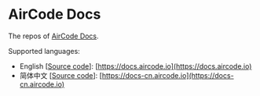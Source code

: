 # AirCode Docs

The repos of [AirCode Docs](https://docs.aircode.io).

Supported languages:

- English [[Source code](./en)]: [https://docs.aircode.io](https://docs.aircode.io)
- 简体中文 [[Source code](./zh-cn)]: [https://docs-cn.aircode.io](https://docs-cn.aircode.io)
